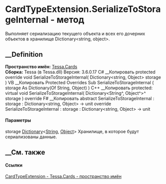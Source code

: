 # CardTypeExtension.SerializeToStorageInternal - метод
Выполняет сериализацию текущего объекта и всех его дочерних объектов в
хранилище Dictionary<string, object>.
## __Definition
 **Пространство имён:** [Tessa.Cards](N_Tessa_Cards.htm)  
 **Сборка:** Tessa (в Tessa.dll) Версия: 3.6.0.17
C# __Копировать
     protected override void SerializeToStorageInternal(
    	Dictionary<string, Object> storage
    )
VB __Копировать
     Protected Overrides Sub SerializeToStorageInternal ( 
    	storage As Dictionary(Of String, Object)
    )
C++ __Копировать
     protected:
    virtual void SerializeToStorageInternal(
    	Dictionary<String^, Object^>^ storage
    ) override
F# __Копировать
     abstract SerializeToStorageInternal : 
            storage : Dictionary<string, Object> -> unit 
    override SerializeToStorageInternal : 
            storage : Dictionary<string, Object> -> unit 
#### Параметры
storage
[Dictionary](https://learn.microsoft.com/dotnet/api/system.collections.generic.dictionary-2)<[String](https://learn.microsoft.com/dotnet/api/system.string),
[Object](https://learn.microsoft.com/dotnet/api/system.object)>
    Хранилище, в которое будут сериализованы данные.
##  __См. также
#### Ссылки
[CardTypeExtension - ](T_Tessa_Cards_CardTypeExtension.htm)
[Tessa.Cards - пространство имён](N_Tessa_Cards.htm)
